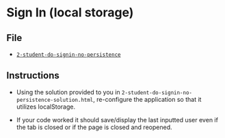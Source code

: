 # Sign In (local storage)

## File

* [`2-student-do-signin-no-persistence`](../02-signin-nopersistence/Unsolved/2-student-do-signin-no-persistence.html)

## Instructions

* Using the solution provided to you in `2-student-do-signin-no-persistence-solution.html`, re-configure the application so that it utilizes localStorage.

* If your code worked it should save/display the last inputted user even if the tab is closed or if the page is closed and reopened.
